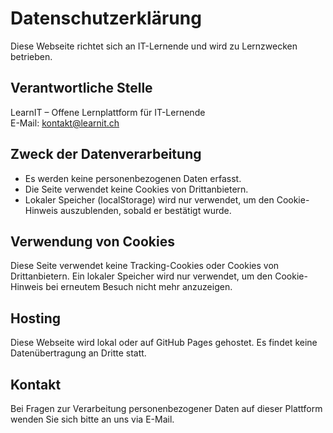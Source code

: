 # Datenschutzerklärung

Diese Webseite richtet sich an IT-Lernende und wird zu Lernzwecken betrieben.

## Verantwortliche Stelle

LearnIT – Offene Lernplattform für IT-Lernende  
E-Mail: kontakt@learnit.ch

## Zweck der Datenverarbeitung

- Es werden keine personenbezogenen Daten erfasst.
- Die Seite verwendet keine Cookies von Drittanbietern.
- Lokaler Speicher (localStorage) wird nur verwendet, um den Cookie-Hinweis auszublenden, sobald er bestätigt wurde.

## Verwendung von Cookies

Diese Seite verwendet keine Tracking-Cookies oder Cookies von Drittanbietern. Ein lokaler Speicher wird nur verwendet, um den Cookie-Hinweis bei erneutem Besuch nicht mehr anzuzeigen.

## Hosting

Diese Webseite wird lokal oder auf GitHub Pages gehostet. Es findet keine Datenübertragung an Dritte statt.

## Kontakt

Bei Fragen zur Verarbeitung personenbezogener Daten auf dieser Plattform wenden Sie sich bitte an uns via E-Mail.

